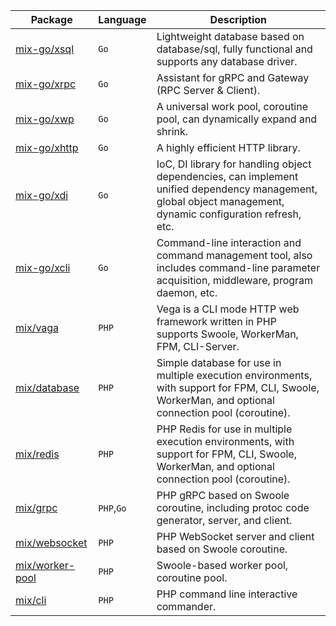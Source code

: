 | Package                                                   | Language   | Description                                                                                                                                                  |
|-----------------------------------------------------------|------------|--------------------------------------------------------------------------------------------------------------------------------------------------------------|
| [mix-go/xsql](https://github.com/mix-go/xsql)             | `Go`       | Lightweight database based on database/sql, fully functional and supports any database driver.                                                               |
| [mix-go/xrpc](https://github.com/mix-go/xrpc)             | `Go`       | Assistant for gRPC and Gateway (RPC Server & Client).                                                                                                        
| [mix-go/xwp](https://github.com/mix-go/xwp)               | `Go`       | A universal work pool, coroutine pool, can dynamically expand and shrink.                                                                                    |                                                                                                                      |
| [mix-go/xhttp](https://github.com/mix-go/xhttp)           | `Go`       | A highly efficient HTTP library.                                                                                                                             |
| [mix-go/xdi](https://github.com/mix-go/xdi)               | `Go`       | IoC, DI library for handling object dependencies, can implement unified dependency management, global object management, dynamic configuration refresh, etc. |
| [mix-go/xcli](https://github.com/mix-go/xcli)             | `Go`       | Command-line interaction and command management tool, also includes command-line parameter acquisition, middleware, program daemon, etc.                     |
| [mix/vaga](https://github.com/mix-php/vega)               | `PHP`      | Vega is a CLI mode HTTP web framework written in PHP supports Swoole, WorkerMan, FPM, CLI-Server.                                                            |
| [mix/database](https://github.com/mix-php/database)       | `PHP`      | Simple database for use in multiple execution environments, with support for FPM, CLI, Swoole, WorkerMan, and optional connection pool (coroutine).          |
| [mix/redis](https://github.com/mix-php/redis)             | `PHP`      | PHP Redis for use in multiple execution environments, with support for FPM, CLI, Swoole, WorkerMan, and optional connection pool (coroutine).                |
| [mix/grpc](https://github.com/mix-php/grpc)               | `PHP`,`Go` | PHP gRPC based on Swoole coroutine, including protoc code generator, server, and client.                                                                     |
| [mix/websocket](https://github.com/mix-php/websocket)     | `PHP`      | PHP WebSocket server and client based on Swoole coroutine.                                                                                                   |
| [mix/worker-pool](https://github.com/mix-php/worker-pool) | `PHP`      | Swoole-based worker pool, coroutine pool.                                                                                                                    |
| [mix/cli](https://github.com/mix-php/cli)                 | `PHP`      | PHP command line interactive commander.                                                                                                                      |
